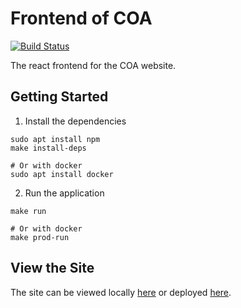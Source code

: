 # Frontend of COA

[![Build Status](https://travis-ci.com/CleanOceanAction/coa_ui.svg?branch=master)](https://travis-ci.com/CleanOceanAction/coa_ui)

The react frontend for the COA website.

## Getting Started

1. Install the dependencies

```
sudo apt install npm
make install-deps

# Or with docker
sudo apt install docker
```

2. Run the application

```
make run

# Or with docker
make prod-run
```

## View the Site

The site can be viewed locally [here](localhost:3000/site) or deployed [here](http://coa-ui.s3-website.us-east-2.amazonaws.com/site).
